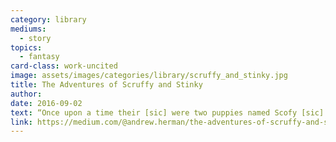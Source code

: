 ```yaml
---
category: library
mediums:
  - story
topics:
  - fantasy
card-class: work-uncited
image: assets/images/categories/library/scruffy_and_stinky.jpg
title: The Adventures of Scruffy and Stinky
author:
date: 2016-09-02
text: “Once upon a time their [sic] were two puppies named Scofy [sic] and Skingky [sic]. They were asind [sic] to gard [sic] Lego trasur [sic].”
link: https://medium.com/@andrew.herman/the-adventures-of-scruffy-and-stinky-af212bee4743#.v6okeyuac
---
```

